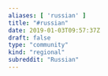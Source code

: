 ```yaml
---
aliases: [ 'russian' ]
title: "#russian"
date: 2019-01-03T09:57:37Z
draft: false
type: "community"
kind: "regional"
subreddit: "Russian"
---
```

